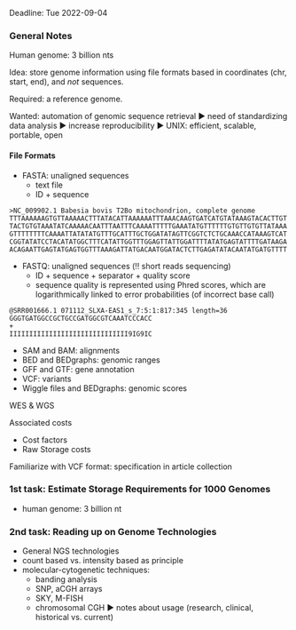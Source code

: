 Deadline: Tue 2022-09-04

### General Notes

Human genome: 3 billion nts

Idea: store genome information using file formats based in coordinates (chr, start, end), and _not_ sequences.

Required: a reference genome.

Wanted: automation of genomic sequence retrieval ▶️ need of standardizing data analysis ▶️ increase reproducibility ▶️ UNIX: efficient, scalable, portable, open

#### File Formats
* FASTA: unaligned sequences
  * text file
  * ID + sequence
  
```
>NC_009902.1 Babesia bovis T2Bo mitochondrion, complete genome
TTTAAAAAAGTGTTAAAAACTTTATACATTAAAAAATTTAAACAAGTGATCATGTATAAAGTACACTTGT
TACTGTGTAAATATCAAAAACAATTTAATTTCAAAATTTTTGAAATATGTTTTTTGTGTTGTGTTATAAA
GTTTTTTTTCAAAATTATATATGTTTGCATTTGCTGGATATAGTTCGGTCTCTGCAAACCATAAAGTCAT
CGGTATATCCTACATATGGCTTTCATATTGGTTTGGAGTTATTGGATTTTATATGAGTATTTTGATAAGA
ACAGAATTGAGTATGAGTGGTTTAAAGATTATGACAATGGATACTCTTGAGATATACAATATGATGTTTT
```

* FASTQ: unaligned sequences (:bangbang: short reads sequencing)
  * ID + sequence + separator + quality score
  * sequence quality is represented using Phred scores, which are logarithmically linked to error probabilities (of incorrect base call) 
```
@SRR001666.1 071112_SLXA-EAS1_s_7:5:1:817:345 length=36
GGGTGATGGCCGCTGCCGATGGCGTCAAATCCCACC
+
IIIIIIIIIIIIIIIIIIIIIIIIIIIIII9IG9IC
```
  
* SAM and BAM: alignments
* BED and BEDgraphs: genomic ranges
* GFF and GTF: gene annotation
* VCF: variants
* Wiggle files and BEDgraphs: genomic scores

WES & WGS 

Associated costs
* Cost factors
* Raw Storage costs 

Familiarize with VCF format: specification in article collection

### 1st task: Estimate Storage Requirements for 1000 Genomes
* human genome: 3 billion nt

### 2nd task: Reading up on Genome Technologies

* General NGS technologies
* count based vs. intensity based as principle
* molecular-cytogenetic techniques:
  * banding analysis
  * SNP, aCGH arrays
  * SKY, M-FISH
  * chromosomal CGH
▶️ notes about usage (research, clinical, historical vs. current)
